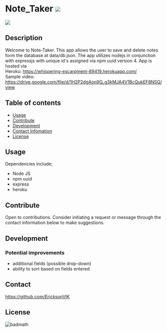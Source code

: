 
  # Note_Taker ![](https://img.shields.io/github/languages/count/EricksonVIK/Note_Taker)

  ![](https://img.shields.io/github/languages/top/EricksonVIK/Note_Taker)

  ## Description 
  Welcome to Note-Taker.  This app allows the user to save and delete notes form the database at data/db.json.  The app utilizes nodejs in conjunction with expressjs with unique id's assigned via npm uuid version 4. App is hosted via </br>
  Heroku: https://whispering-escarpment-89419.herokuapp.com/ </br>
  Sample video: https://drive.google.com/file/d/1H2P2dgAon9Q_g3kMJA4V1BcQukEF8NSQ/view

  ## Table of contents
  - [Usage](#usage)
  - [Contribute](#contribute)
  - [Development](#development)
  - [Contact Infomation](#contact)
  - [License](#license)

  ## Usage
  Dependencies include;
  - Node JS
  - npm uuid
  - express
  - heroku
  

  ## Contribute
  Open to contributions. Consider initiating a request or message through the contact information below to make suggestions.

  ## Development
  ### Potential improvements
  - additional fields (possible drop-down)
  - ability to sort based on fields entered

  ## Contact 
  https://github.com/EricksonVIK </br>
  

  ## License
  ![badmath](https://img.shields.io/github/license/EricksonVIK/Note_Taker)
  


